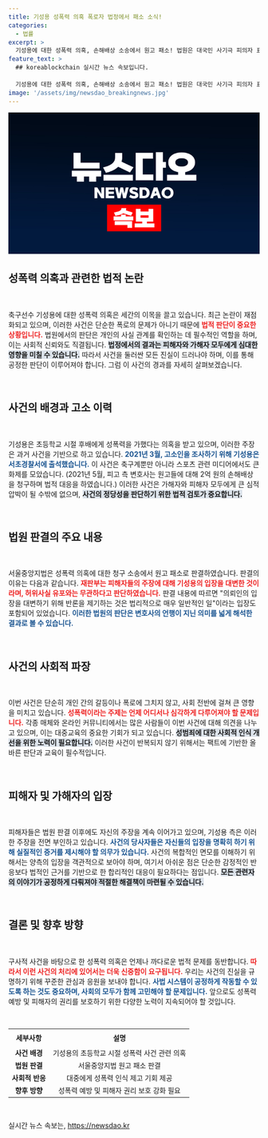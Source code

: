 ```yaml
---
title: 기성용 성폭력 의혹 폭로자 법정에서 패소 소식!
categories:
  - 법률
excerpt: >
  기성용에 대한 성폭력 의혹, 손해배상 소송에서 원고 패소! 법원은 대국민 사기극 피의자 표현이 적법하다고 판단하며 기씨의 주장도 지지. 사건의 진상이 더욱 궁금해진다!
feature_text: >
  ## koreablockchain 실시간 뉴스 속보입니다.

  기성용에 대한 성폭력 의혹, 손해배상 소송에서 원고 패소! 법원은 대국민 사기극 피의자 표현이 적법하다고 판단하며 기씨의 주장도 지지. 사건의 진상이 더욱 궁금해진다!
image: '/assets/img/newsdao_breakingnews.jpg'
---
```


<p><img src="/assets/img/newsdao_breakingnews.jpg" alt="koreablockchain 속보" /></p>

<h2 data-ke-size="size26">성폭력 의혹과 관련한 법적 논란</h2>

<p data-ke-size="size16">&nbsp;</p>

<p>축구선수 기성용에 대한 성폭력 의혹은 세간의 이목을 끌고 있습니다. 최근 논란이 재점화되고 있으며, 이러한 사건은 단순한 폭로의 문제가 아니기 때문에 <b><span style="color: #ee2323;">법적 판단이 중요한 상황입니다.</span></b> 법원에서의 판단은 개인의 사실 관계를 확인하는 데 필수적인 역할을 하며, 이는 사회적 신뢰와도 직결됩니다. <b><span style="background-color: #21538527;">법정에서의 결과는 피해자와 가해자 모두에게 심대한 영향을 미칠 수 있습니다.</span></b> 따라서 사건을 둘러싼 모든 진실이 드러나야 하며, 이를 통해 공정한 판단이 이루어져야 합니다. 그럼 이 사건의 경과를 자세히 살펴보겠습니다.</p>

<p data-ke-size="size16">&nbsp;</p>

<h2 data-ke-size="size26">사건의 배경과 고소 이력</h2>

<p data-ke-size="size16">&nbsp;</p>

<p>기성용은 초등학교 시절 후배에게 성폭력을 가했다는 의혹을 받고 있으며, 이러한 주장은 과거 사건을 기반으로 하고 있습니다. <b><span style="color: #1a5490;">2021년 3월, 고소인을 조사하기 위해 기성용은 서초경찰서에 출석했습니다.</span></b> 이 사건은 축구계뿐만 아니라 스포츠 관련 미디어에서도 큰 화제를 모았습니다. (2021년 5월, 피고 측 변호사는 원고들에 대해 2억 원의 손해배상을 청구하며 법적 대응을 하였습니다.) 이러한 사건은 가해자와 피해자 모두에게 큰 심적 압박이 될 수밖에 없으며, <b><span style="background-color: #21538527;">사건의 정당성을 판단하기 위한 법적 검토가 중요합니다.</span></b></p>

<p data-ke-size="size16">&nbsp;</p>

<h2 data-ke-size="size26">법원 판결의 주요 내용</h2>

<p data-ke-size="size16">&nbsp;</p>

<p>서울중앙지법은 성폭력 의혹에 대한 청구 소송에서 원고 패소로 판결하였습니다. 판결의 이유는 다음과 같습니다. <b><span style="color: #ee2323;">재판부는 피해자들의 주장에 대해 기성용의 입장을 대변한 것이라며, 허위사실 유포와는 무관하다고 판단하였습니다.</span></b> 판결 내용에 따르면 "의뢰인의 입장을 대변하기 위해 반론을 제기하는 것은 법리적으로 매우 일반적인 일"이라는 입장도 포함되어 있었습니다. <b><span style="color: #1a5490;">이러한 법원의 판단은 변호사의 언행이 지닌 의미를 넓게 해석한 결과로 볼 수 있습니다.</span></b></p>

<p data-ke-size="size16">&nbsp;</p>

<h2 data-ke-size="size26">사건의 사회적 파장</h2>

<p data-ke-size="size16">&nbsp;</p>

<p>이번 사건은 단순히 개인 간의 갈등이나 폭로에 그치지 않고, 사회 전반에 걸쳐 큰 영향을 미치고 있습니다. <b><span style="color: #ee2323;">성폭력이라는 주제는 언제 어디서나 심각하게 다루어져야 할 문제입니다.</span></b> 각종 매체와 온라인 커뮤니티에서는 많은 사람들이 이번 사건에 대해 의견을 나누고 있으며, 이는 대중교육의 중요한 기회가 되고 있습니다. <b><span style="background-color: #21538527;">성범죄에 대한 사회적 인식 개선을 위한 노력이 필요합니다.</span></b> 이러한 사건이 반복되지 않기 위해서는 팩트에 기반한 올바른 판단과 교육이 필수적입니다.</p>

<p data-ke-size="size16">&nbsp;</p>

<h2 data-ke-size="size26">피해자 및 가해자의 입장</h2>

<p data-ke-size="size16">&nbsp;</p>

<p>피해자들은 법원 판결 이후에도 자신의 주장을 계속 이어가고 있으며, 기성용 측은 이러한 주장을 전면 부인하고 있습니다. <b><span style="color: #1a5490;">사건의 당사자들은 자신들의 입장을 명확히 하기 위해 실질적인 증거를 제시해야 할 의무가 있습니다.</span></b> 사건의 복합적인 면모를 이해하기 위해서는 양측의 입장을 객관적으로 보아야 하며, 여기서 아쉬운 점은 단순한 감정적인 반응보다 법적인 근거를 기반으로 한 합리적인 대응이 필요하다는 점입니다. <b><span style="background-color: #21538527;">모든 관련자의 이야기가 공정하게 다뤄져야 적절한 해결책이 마련될 수 있습니다.</span></b></p>

<p data-ke-size="size16">&nbsp;</p>

<h2 data-ke-size="size26">결론 및 향후 방향</h2>

<p data-ke-size="size16">&nbsp;</p>

<p>구사적 사건을 바탕으로 한 성폭력 의혹은 언제나 까다로운 법적 문제를 동반합니다. <b><span style="color: #ee2323;">따라서 이런 사건의 처리에 있어서는 더욱 신중함이 요구됩니다.</span></b> 우리는 사건의 진실을 규명하기 위해 꾸준한 관심과 응원을 보내야 합니다. <b><span style="color: #1a5490;">사법 시스템이 공정하게 작동할 수 있도록 하는 것도 중요하며, 사회의 모두가 함께 고민해야 할 문제입니다.</span></b> 앞으로도 성폭력 예방 및 피해자의 권리를 보호하기 위한 다양한 노력이 지속되어야 할 것입니다.</p>

<p data-ke-size="size16">&nbsp;</p>

<table style="width: 100%; border-collapse: collapse;">
    <tr>
        <th style="text-align: center; height: 28px;"><b>세부사항</b></th>
        <th style="text-align: center; height: 28px;"><b>설명</b></th>
    </tr>
    <tr>
        <td style="text-align: center; height: 17px;"><b>사건 배경</b></td>
        <td style="text-align: center; height: 17px;">기성용의 초등학교 시절 성폭력 사건 관련 의혹</td>
    </tr>
    <tr>
        <td style="text-align: center; height: 17px;"><b>법원 판결</b></td>
        <td style="text-align: center; height: 17px;">서울중앙지법 원고 패소 판결</td>
    </tr>
    <tr>
        <td style="text-align: center; height: 17px;"><b>사회적 반응</b></td>
        <td style="text-align: center; height: 17px;">대중에게 성폭력 인식 제고 기회 제공</td>
    </tr>
    <tr>
        <td style="text-align: center; height: 17px;"><b>향후 방향</b></td>
        <td style="text-align: center; height: 17px;">성폭력 예방 및 피해자 권리 보호 강화 필요</td>
    </tr>
</table>

<p data-ke-size="size16">&nbsp;</p>
실시간 뉴스 속보는, <a href="https://newsdao.kr" rel="dofollow">https://newsdao.kr</a>


